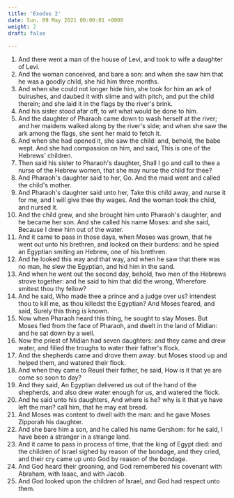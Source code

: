 ```yaml
---
title: 'Exodus 2'
date: Sun, 09 May 2021 00:00:01 +0000
weight: 2
draft: false
  
---
```


1. And there went a man of the house of Levi, and took to wife a daughter of Levi.
2. And the woman conceived, and bare a son: and when she saw him that he was a goodly child, she hid him three months.
3. And when she could not longer hide him, she took for him an ark of bulrushes, and daubed it with slime and with pitch, and put the child therein; and she laid it in the flags by the river's brink.
4. And his sister stood afar off, to wit what would be done to him.
5. And the daughter of Pharaoh came down to wash herself at the river; and her maidens walked along by the river's side; and when she saw the ark among the flags, she sent her maid to fetch it.
6. And when she had opened it, she saw the child: and, behold, the babe wept. And she had compassion on him, and said, This is one of the Hebrews' children.
7. Then said his sister to Pharaoh's daughter, Shall I go and call to thee a nurse of the Hebrew women, that she may nurse the child for thee?
8. And Pharaoh's daughter said to her, Go. And the maid went and called the child's mother.
9. And Pharaoh's daughter said unto her, Take this child away, and nurse it for me, and I will give thee thy wages. And the woman took the child, and nursed it.
10. And the child grew, and she brought him unto Pharaoh's daughter, and he became her son. And she called his name Moses: and she said, Because I drew him out of the water.
11. And it came to pass in those days, when Moses was grown, that he went out unto his brethren, and looked on their burdens: and he spied an Egyptian smiting an Hebrew, one of his brethren.
12. And he looked this way and that way, and when he saw that there was no man, he slew the Egyptian, and hid him in the sand.
13. And when he went out the second day, behold, two men of the Hebrews strove together: and he said to him that did the wrong, Wherefore smitest thou thy fellow?
14. And he said, Who made thee a prince and a judge over us? intendest thou to kill me, as thou killedst the Egyptian? And Moses feared, and said, Surely this thing is known.
15. Now when Pharaoh heard this thing, he sought to slay Moses. But Moses fled from the face of Pharaoh, and dwelt in the land of Midian: and he sat down by a well.
16. Now the priest of Midian had seven daughters: and they came and drew water, and filled the troughs to water their father's flock.
17. And the shepherds came and drove them away: but Moses stood up and helped them, and watered their flock.
18. And when they came to Reuel their father, he said, How is it that ye are come so soon to day?
19. And they said, An Egyptian delivered us out of the hand of the shepherds, and also drew water enough for us, and watered the flock.
20. And he said unto his daughters, And where is he? why is it that ye have left the man? call him, that he may eat bread.
21. And Moses was content to dwell with the man: and he gave Moses Zipporah his daughter.
22. And she bare him a son, and he called his name Gershom: for he said, I have been a stranger in a strange land.
23. And it came to pass in process of time, that the king of Egypt died: and the children of Israel sighed by reason of the bondage, and they cried, and their cry came up unto God by reason of the bondage.
24. And God heard their groaning, and God remembered his covenant with Abraham, with Isaac, and with Jacob.
25. And God looked upon the children of Israel, and God had respect unto them.
